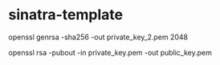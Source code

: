 # sinatra-template

openssl genrsa -sha256 -out private_key_2.pem 2048

openssl rsa -pubout -in private_key.pem -out public_key.pem
